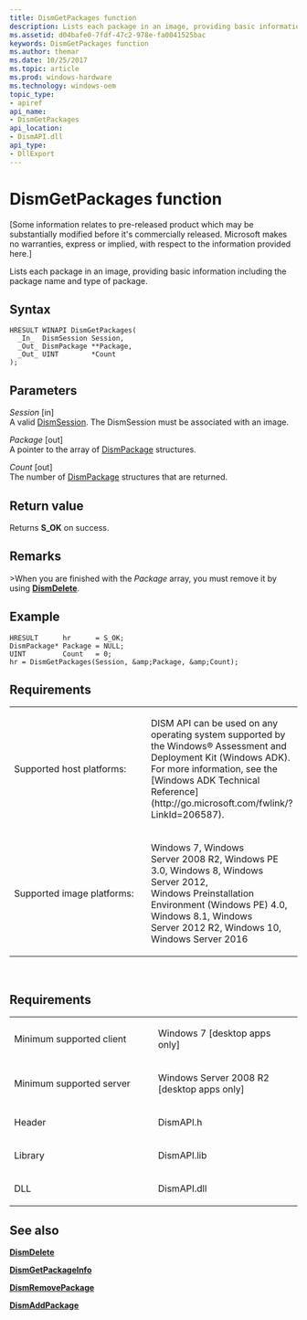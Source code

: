 ```yaml
---
title: DismGetPackages function
description: Lists each package in an image, providing basic information including the package name and type of package.
ms.assetid: d04bafe0-7fdf-47c2-978e-fa0041525bac
keywords: DismGetPackages function
ms.author: themar
ms.date: 10/25/2017
ms.topic: article
ms.prod: windows-hardware
ms.technology: windows-oem
topic_type: 
- apiref
api_name: 
- DismGetPackages
api_location: 
- DismAPI.dll
api_type: 
- DllExport
---
```


# DismGetPackages function


\[Some information relates to pre-released product which may be substantially modified before it's commercially released. Microsoft makes no warranties, express or implied, with respect to the information provided here.\]

Lists each package in an image, providing basic information including the package name and type of package.

Syntax
---

```
HRESULT WINAPI DismGetPackages(
  _In_  DismSession Session,
  _Out_ DismPackage **Package,
  _Out_ UINT        *Count
);
```

Parameters
-------

*Session* \[in\]  
A valid [DismSession](dismsession.md). The DismSession must be associated with an image.

*Package* \[out\]  
A pointer to the array of [DismPackage](dismpackage-structure.md) structures.

*Count* \[out\]  
The number of [DismPackage](dismpackage-structure.md) structures that are returned.

Return value
---------

Returns **S\_OK** on success.

## <span id="Remarks"></span><span id="remarks"></span><span id="REMARKS"></span>Remarks


&gt;When you are finished with the *Package* array, you must remove it by using [**DismDelete**](dismdelete-function.md).

## <span id="Example"></span><span id="example"></span><span id="EXAMPLE"></span>Example


```
HRESULT      hr      = S_OK;
DismPackage* Package = NULL;
UINT         Count   = 0;
hr = DismGetPackages(Session, &amp;Package, &amp;Count);
```

## <span id="Requirements"></span><span id="requirements"></span><span id="REQUIREMENTS"></span>Requirements


<table>
<colgroup>
<col width="50%" />
<col width="50%" />
</colgroup>
<tbody>
<tr class="odd">
<td><p>Supported host platforms:</p></td>
<td><p>DISM API can be used on any operating system supported by the Windows® Assessment and Deployment Kit (Windows ADK). For more information, see the [Windows ADK Technical Reference](http://go.microsoft.com/fwlink/?LinkId=206587).</p></td>
</tr>
<tr class="even">
<td><p>Supported image platforms:</p></td>
<td><p>Windows 7, Windows Server 2008 R2, Windows PE 3.0, Windows 8, Windows Server 2012, Windows Preinstallation Environment (Windows PE) 4.0, Windows 8.1, Windows Server 2012 R2, Windows 10, Windows Server 2016</p></td>
</tr>
</tbody>
</table>

 

Requirements
---------

<table>
<colgroup>
<col width="50%" />
<col width="50%" />
</colgroup>
<tbody>
<tr class="odd">
<td><p>Minimum supported client</p></td>
<td><p>Windows 7 [desktop apps only]</p></td>
</tr>
<tr class="even">
<td><p>Minimum supported server</p></td>
<td><p>Windows Server 2008 R2 [desktop apps only]</p></td>
</tr>
<tr class="odd">
<td><p>Header</p></td>
<td>DismAPI.h</td>
</tr>
<tr class="even">
<td><p>Library</p></td>
<td>DismAPI.lib</td>
</tr>
<tr class="odd">
<td><p>DLL</p></td>
<td>DismAPI.dll</td>
</tr>
</tbody>
</table>

## <span id="see_also"></span>See also


[**DismDelete**](dismdelete-function.md)

[**DismGetPackageInfo**](dismgetpackageinfo-function.md)

[**DismRemovePackage**](dismremovepackage-function.md)

[**DismAddPackage**](dismaddpackage-function.md)

 

 





